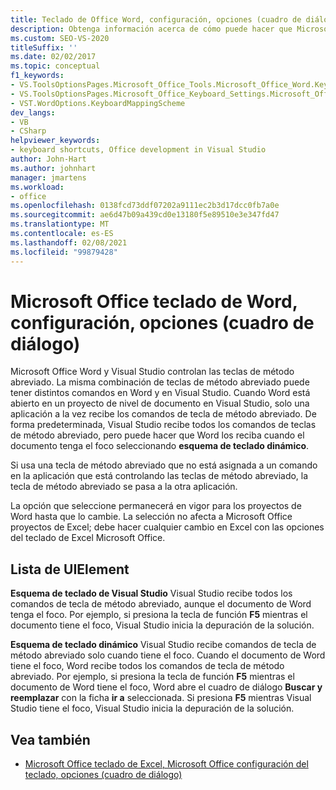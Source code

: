 ```yaml
---
title: Teclado de Office Word, configuración, opciones (cuadro de diálogo)
description: Obtenga información acerca de cómo puede hacer que Microsoft Word reciba los comandos de tecla de método abreviado cuando el documento tiene el foco seleccionando esquema de teclado dinámico.
ms.custom: SEO-VS-2020
titleSuffix: ''
ms.date: 02/02/2017
ms.topic: conceptual
f1_keywords:
- VS.ToolsOptionsPages.Microsoft_Office_Tools.Microsoft_Office_Word.Keyboard
- VS.ToolsOptionsPages.Microsoft_Office_Keyboard_Settings.Microsoft_Office_Word_Keyboard
- VST.WordOptions.KeyboardMappingScheme
dev_langs:
- VB
- CSharp
helpviewer_keywords:
- keyboard shortcuts, Office development in Visual Studio
author: John-Hart
ms.author: johnhart
manager: jmartens
ms.workload:
- office
ms.openlocfilehash: 0138fcd73ddf07202a9111ec2b3d17dcc0fb7a0e
ms.sourcegitcommit: ae6d47b09a439cd0e13180f5e89510e3e347fd47
ms.translationtype: MT
ms.contentlocale: es-ES
ms.lasthandoff: 02/08/2021
ms.locfileid: "99879428"
---
```

# <a name="microsoft-office-word-keyboard-settings-options-dialog-box"></a>Microsoft Office teclado de Word, configuración, opciones (cuadro de diálogo)
  Microsoft Office Word y Visual Studio controlan las teclas de método abreviado. La misma combinación de teclas de método abreviado puede tener distintos comandos en Word y en Visual Studio. Cuando Word está abierto en un proyecto de nivel de documento en Visual Studio, solo una aplicación a la vez recibe los comandos de tecla de método abreviado. De forma predeterminada, Visual Studio recibe todos los comandos de teclas de método abreviado, pero puede hacer que Word los reciba cuando el documento tenga el foco seleccionando **esquema de teclado dinámico**.

 Si usa una tecla de método abreviado que no está asignada a un comando en la aplicación que está controlando las teclas de método abreviado, la tecla de método abreviado se pasa a la otra aplicación.

 La opción que seleccione permanecerá en vigor para los proyectos de Word hasta que lo cambie. La selección no afecta a Microsoft Office proyectos de Excel; debe hacer cualquier cambio en Excel con las opciones del teclado de Excel Microsoft Office.

## <a name="uielement-list"></a>Lista de UIElement
 **Esquema de teclado de Visual Studio** Visual Studio recibe todos los comandos de tecla de método abreviado, aunque el documento de Word tenga el foco. Por ejemplo, si presiona la tecla de función **F5** mientras el documento tiene el foco, Visual Studio inicia la depuración de la solución.

 **Esquema de teclado dinámico** Visual Studio recibe comandos de tecla de método abreviado solo cuando tiene el foco. Cuando el documento de Word tiene el foco, Word recibe todos los comandos de tecla de método abreviado. Por ejemplo, si presiona la tecla de función **F5** mientras el documento de Word tiene el foco, Word abre el cuadro de diálogo **Buscar y reemplazar** con la ficha **ir a** seleccionada. Si presiona **F5** mientras Visual Studio tiene el foco, Visual Studio inicia la depuración de la solución.

## <a name="see-also"></a>Vea también
- [Microsoft Office teclado de Excel, Microsoft Office configuración del teclado, opciones (cuadro de diálogo)](../vsto/microsoft-office-excel-keyboard-microsoft-office-keyboard-settings-options-dialog-box.md)
